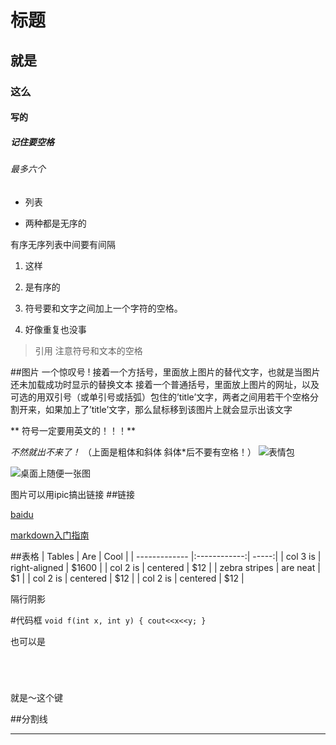 # 标题
## 就是
### 这么
#### 写的
##### 记住要空格
###### 最多六个 


* 列表
- 两种都是无序的

有序无序列表中间要有间隔

1. 这样
2. 是有序的

1. 符号要和文字之间加上一个字符的空格。
1. 好像重复也没事


> 引用
> 注意符号和文本的空格

##图片
一个惊叹号 !
接着一个方括号，里面放上图片的替代文字，也就是当图片还未加载成功时显示的替换文本
接着一个普通括号，里面放上图片的网址，以及可选的用双引号（或单引号或括弧）包住的’title’文字，两者之间用若干个空格分割开来，如果加上了’title’文字，那么鼠标移到该图片上就会显示出该文字


** 符号一定要用英文的！！！**

*不然就出不来了！*
（上面是粗体和斜体 斜体*后不要有空格！）
![表情包](https://ss0.bdstatic.com/94oJfD_bAAcT8t7mm9GUKT-xh_/timg?image&quality=100&size=b4000_4000&sec=1498058601&di=8a09e7915b94d1752da79847bb76b353&src=http://img4.duitang.com/uploads/item/201607/02/20160702202520_QjGnf.jpeg)

![桌面上随便一张图](https://ws2.sinaimg.cn/large/006tKfTcly1fgt8rc9fakj30fo09swhu.jpg)

图片可以用ipic搞出链接
##链接

[baidu](http://www.baidu.com)

[markdown入门指南](http://www.jianshu.com/p/1e402922ee32/)

##表格
| Tables        | Are           | Cool  |
| ------------- |:------------:| -----:|
| col 3 is      | right-aligned | $1600 |
| col 2 is      | centered      |   $12 |
| zebra stripes | are neat       |    $1 |
| col 2 is      | centered      |   $12 |
| col 2 is      | centered      |   $12 |

隔行阴影

#代码框
 ` void f(int x, int y)
{
   cout<<x<<y;
}  ` 

也可以是

``` 




```

就是～这个键

##分割线
***
